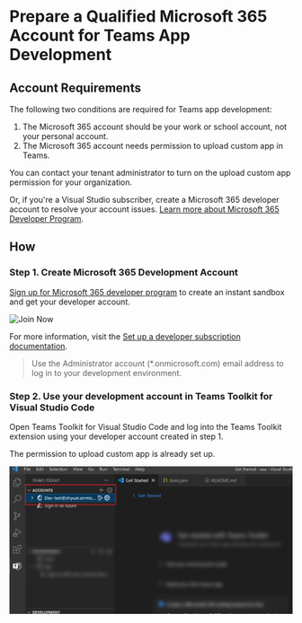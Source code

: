 # Prepare a Qualified Microsoft 365 Account for Teams App Development

## Account Requirements

The following two conditions are required for Teams app development:

1. The Microsoft 365 account should be your work or school account, not your personal account.
2. The Microsoft 365 account needs permission to upload custom app in Teams.

You can contact your tenant administrator to turn on the upload custom app permission for your organization.

Or, if you're a Visual Studio subscriber, create a Microsoft 365 developer account to
resolve your account issues. [Learn more about Microsoft 365 Developer Program](https://learn.microsoft.com/en-us/office/developer-program/microsoft-365-developer-program).

## How

### Step 1. Create Microsoft 365 Development Account

[Sign up for Microsoft 365 developer program](https://developer.microsoft.com/en-us/microsoft-365/dev-program) to create an instant sandbox and get your developer account.

![Join Now](joinnow.png)

For more information, visit the [Set up a developer subscription documentation](https://learn.microsoft.com/en-us/office/developer-program/microsoft-365-developer-program-get-started).

> Use the Administrator account (\*.onmicrosoft.com) email address to log in to your development environment.

### Step 2. Use your development account in Teams Toolkit for Visual Studio Code

Open Teams Toolkit for Visual Studio Code and log into the Teams Toolkit extension using your developer account created in step 1.

The permission to upload custom app is already set up.

![Developer Account](ttk-m365-account.png)
